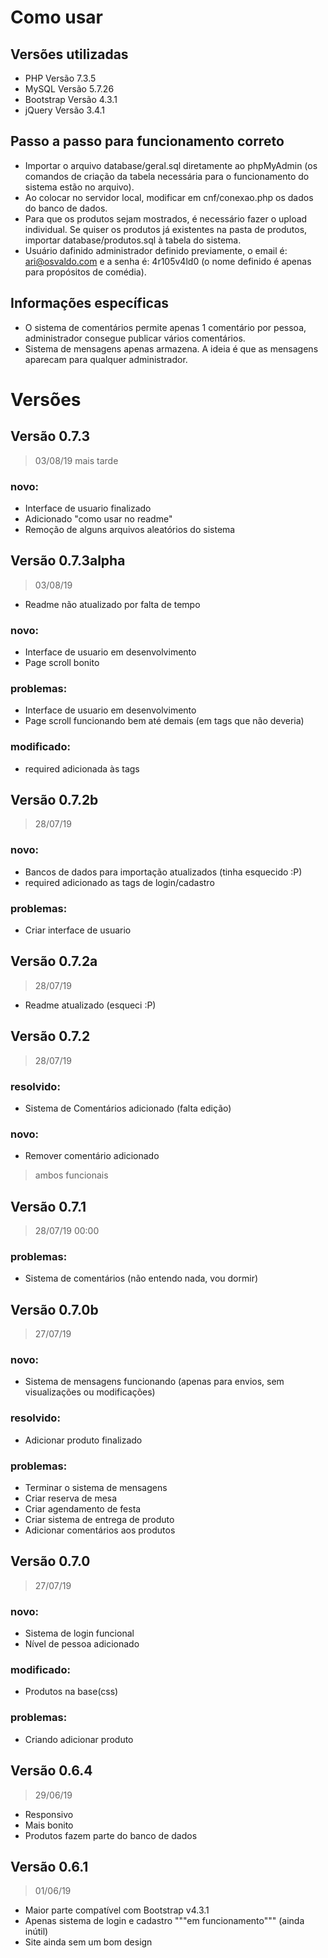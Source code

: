 # Como usar
## Versões utilizadas
- PHP Versão 7.3.5
- MySQL Versão 5.7.26
- Bootstrap Versão 4.3.1
- jQuery Versão 3.4.1
## Passo a passo para funcionamento correto
- Importar o arquivo database/geral.sql diretamente ao phpMyAdmin (os comandos de criação da tabela necessária para o funcionamento do sistema estão no arquivo).
- Ao colocar no servidor local, modificar em cnf/conexao.php os dados do banco de dados.
- Para que os produtos sejam mostrados, é necessário fazer o upload individual. Se quiser os produtos já existentes na pasta de produtos, importar database/produtos.sql à tabela do sistema.
- Usuário dafinido administrador definido previamente, o email é: ari@osvaldo.com e a senha é: 4r105v4ld0 (o nome definido é apenas para propósitos de comédia).
## Informações específicas
- O sistema de comentários permite apenas 1 comentário por pessoa, administrador consegue publicar vários comentários.
- Sistema de mensagens apenas armazena. A ideia é que as mensagens aparecam para qualquer administrador.

# Versões
## Versão 0.7.3
>03/08/19 mais tarde
### novo:
- Interface de usuario finalizado
- Adicionado "como usar no readme"
- Remoção de alguns arquivos aleatórios do sistema

## Versão 0.7.3alpha
>03/08/19
- Readme não atualizado por falta de tempo
### novo:
- Interface de usuario em desenvolvimento
- Page scroll bonito
### problemas:
- Interface de usuario em desenvolvimento
- Page scroll funcionando bem até demais (em tags que não deveria)
### modificado:
- required adicionada às tags

## Versão 0.7.2b
>28/07/19
### novo:
- Bancos de dados para importação atualizados (tinha esquecido :P)
- required adicionado as tags de login/cadastro
### problemas:
- Criar interface de usuario

## Versão 0.7.2a
>28/07/19
- Readme atualizado (esqueci :P)

## Versão 0.7.2
>28/07/19
### resolvido:
- Sistema de Comentários adicionado (falta edição)
### novo:
- Remover comentário adicionado
>ambos funcionais

## Versão 0.7.1
>28/07/19 00:00
### problemas:
- Sistema de comentários (não entendo nada, vou dormir)

## Versão 0.7.0b
>27/07/19
### novo:
- Sistema de mensagens funcionando (apenas para envios, sem visualizações ou modificações)
### resolvido:
- Adicionar produto finalizado
### problemas:
- Terminar o sistema de mensagens
- Criar reserva de mesa
- Criar agendamento de festa
- Criar sistema de entrega de produto
- Adicionar comentários aos produtos

## Versão 0.7.0
>27/07/19
### novo:
- Sistema de login funcional
- Nível de pessoa adicionado
### modificado:
- Produtos na base(css)
### problemas:
- Criando adicionar produto

## Versão 0.6.4
>29/06/19
- Responsivo
- Mais bonito
- Produtos fazem parte do banco de dados

## Versão 0.6.1
>01/06/19
- Maior parte compatível com Bootstrap v4.3.1
- Apenas sistema de login e cadastro """em funcionamento""" (ainda inútil)
- Site ainda sem um bom design

